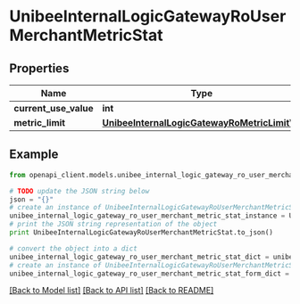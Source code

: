 # UnibeeInternalLogicGatewayRoUserMerchantMetricStat


## Properties

Name | Type | Description | Notes
------------ | ------------- | ------------- | -------------
**current_use_value** | **int** |  | [optional] 
**metric_limit** | [**UnibeeInternalLogicGatewayRoMetricLimitVo**](UnibeeInternalLogicGatewayRoMetricLimitVo.md) |  | [optional] 

## Example

```python
from openapi_client.models.unibee_internal_logic_gateway_ro_user_merchant_metric_stat import UnibeeInternalLogicGatewayRoUserMerchantMetricStat

# TODO update the JSON string below
json = "{}"
# create an instance of UnibeeInternalLogicGatewayRoUserMerchantMetricStat from a JSON string
unibee_internal_logic_gateway_ro_user_merchant_metric_stat_instance = UnibeeInternalLogicGatewayRoUserMerchantMetricStat.from_json(json)
# print the JSON string representation of the object
print UnibeeInternalLogicGatewayRoUserMerchantMetricStat.to_json()

# convert the object into a dict
unibee_internal_logic_gateway_ro_user_merchant_metric_stat_dict = unibee_internal_logic_gateway_ro_user_merchant_metric_stat_instance.to_dict()
# create an instance of UnibeeInternalLogicGatewayRoUserMerchantMetricStat from a dict
unibee_internal_logic_gateway_ro_user_merchant_metric_stat_form_dict = unibee_internal_logic_gateway_ro_user_merchant_metric_stat.from_dict(unibee_internal_logic_gateway_ro_user_merchant_metric_stat_dict)
```
[[Back to Model list]](../README.md#documentation-for-models) [[Back to API list]](../README.md#documentation-for-api-endpoints) [[Back to README]](../README.md)


